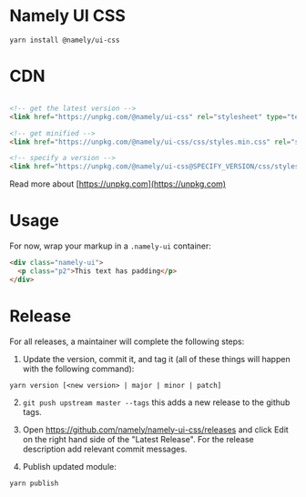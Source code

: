 # Namely UI CSS

```
yarn install @namely/ui-css
```

# CDN

```html

<!-- get the latest version -->
<link href="https://unpkg.com/@namely/ui-css" rel="stylesheet" type="text/css">

<!-- get minified -->
<link href="https://unpkg.com/@namely/ui-css/css/styles.min.css" rel="stylesheet" type="text/css">

<!-- specify a version -->
<link href="https://unpkg.com/@namely/ui-css@SPECIFY_VERSION/css/styles.min.css" rel="stylesheet" type="text/css">
```

Read more about [https://unpkg.com](https://unpkg.com)

# Usage

For now, wrap your markup in a `.namely-ui` container:
```html
<div class="namely-ui">
  <p class="p2">This text has padding</p>
</div>
```

# Release
For all releases, a maintainer will complete the following steps:

1. Update the version, commit it, and tag it (all of these things will happen with the following command):

```
yarn version [<new version> | major | minor | patch]
```

2. `git push upstream master --tags` this adds a new release to the github tags.

3. Open https://github.com/namely/namely-ui-css/releases and click Edit on the right hand side of the "Latest Release".
For the release description add relevant commit messages.

4. Publish updated module:
```
yarn publish
```

